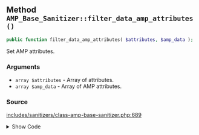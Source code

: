 ## Method `AMP_Base_Sanitizer::filter_data_amp_attributes()`

```php
public function filter_data_amp_attributes( $attributes, $amp_data );
```

Set AMP attributes.

### Arguments

* `array $attributes` - Array of attributes.
* `array $amp_data` - Array of AMP attributes.

### Source

[includes/sanitizers/class-amp-base-sanitizer.php:689](https://github.com/ampproject/amp-wp/blob/develop/includes/sanitizers/class-amp-base-sanitizer.php#L689-L697)

<details>
<summary>Show Code</summary>

```php
public function filter_data_amp_attributes( $attributes, $amp_data ) {
	if ( isset( $amp_data['layout'] ) ) {
		$attributes['data-amp-layout'] = $amp_data['layout'];
	}
	if ( isset( $amp_data['noloading'] ) ) {
		$attributes['data-amp-noloading'] = '';
	}
	return $attributes;
}
```

</details>
